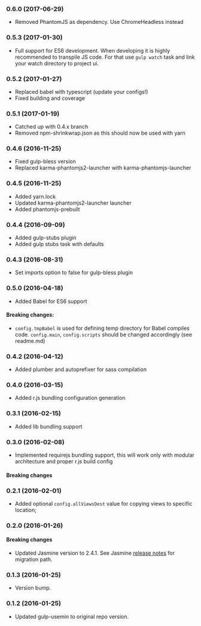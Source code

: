 ### 0.6.0 (2017-06-29)

* Removed PhantomJS as dependency. Use ChromeHeadless instead

### 0.5.3 (2017-01-30)

* Full support for ES6 development. When developing it is highly
  recommended to transpile JS code. For that use `gulp watch` task and link your watch directory to project ui.

### 0.5.2 (2017-01-27)

* Replaced babel with typescript (update your configs!)
* Fixed building and coverage

### 0.5.1 (2017-01-19)

* Catched up with 0.4.x branch
* Removed npm-shrinkwrap.json as this should now be used with yarn

### 0.4.6 (2016-11-25)

* Fixed gulp-bless version
* Replaced karma-phantomjs2-launcher with karma-phantomjs-launcher

### 0.4.5 (2016-11-25)

* Added yarn.lock
* Updated karma-phantomjs2-launcher launcher
* Added phantomjs-prebuilt

### 0.4.4 (2016-09-09)

* Added gulp-stubs plugin
* Added gulp stubs task with defaults

### 0.4.3 (2016-08-31)

* Set imports option to false for gulp-bless plugin

### 0.5.0 (2016-04-18)

* Added Babel for ES6 support
#### Breaking changes:
* `config.tmpBabel` is used for defining temp directory for Babel compiles code. `config.main`, `config.scripts` should be changed accordingly (see readme.md)

### 0.4.2 (2016-04-12)

* Added plumber and autoprefixer for sass compilation

### 0.4.0 (2016-03-15)

* Added r.js bundling configuration generation

### 0.3.1 (2016-02-15)

* Added lib bundling support

### 0.3.0 (2016-02-08)

* Implemented requirejs bundling support, this will work only with modular architecture and proper r.js build config

#### Breaking changes

### 0.2.1 (2016-02-01)

* Added optional `config.allViewsDest` value for copying views to specific location;

### 0.2.0 (2016-01-26)

#### Breaking changes

* Updated Jasmine version to 2.4.1. See Jasmine [release notes](https://github.com/jasmine/jasmine/blob/master/release_notes/20.md) for migration path.

### 0.1.3 (2016-01-25)

* Version bump.

### 0.1.2 (2016-01-25)

* Updated gulp-usemin to original repo version.
